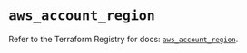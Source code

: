 # `aws_account_region`

Refer to the Terraform Registry for docs: [`aws_account_region`](https://registry.terraform.io/providers/hashicorp/aws/5.96.0/docs/resources/account_region).
